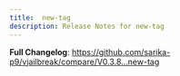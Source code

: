 ```yaml
---
title:  new-tag
description: Release Notes for new-tag
---
```


**Full Changelog**: https://github.com/sarika-p9/vjailbreak/compare/V0.3.8...new-tag
